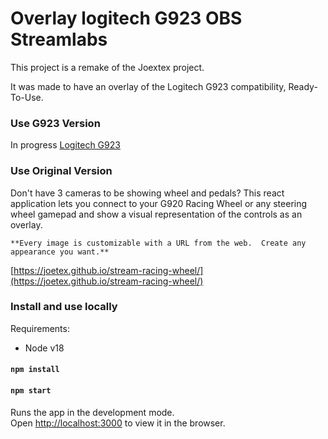 # Overlay logitech G923 OBS Streamlabs

This project is a remake of the Joextex project.

It was made to have an overlay of the Logitech G923 compatibility, Ready-To-Use.

### Use G923 Version

In progress [Logitech G923](https://quickoabdul.github.io/stream-racing-wheel-G923/)

### Use Original Version

Don't have 3 cameras to be showing wheel and pedals? This react application lets you connect to your G920 Racing Wheel or any steering wheel gamepad and show a visual representation of the controls as an overlay.

`**Every image is customizable with a URL from the web.  Create any appearance you want.**`

[https://joetex.github.io/stream-racing-wheel/](https://joetex.github.io/stream-racing-wheel/)

### Install and use locally

Requirements:

- Node v18

#### `npm install`

#### `npm start`

Runs the app in the development mode.<br />
Open [http://localhost:3000](http://localhost:3000) to view it in the browser.
